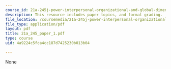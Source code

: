 ```yaml
---
course_id: 21a-245j-power-interpersonal-organizational-and-global-dimensions-fall-2005
description: This resource includes paper topics, and format grading.
file_location: /coursemedia/21a-245j-power-interpersonal-organizational-and-global-dimensions-fall-2005/4a9224c5fca4cc187d7425230b013b04_21a_245_paper_1.pdf
file_type: application/pdf
layout: pdf
title: 21a_245_paper_1.pdf
type: course
uid: 4a9224c5fca4cc187d7425230b013b04

---
```

None